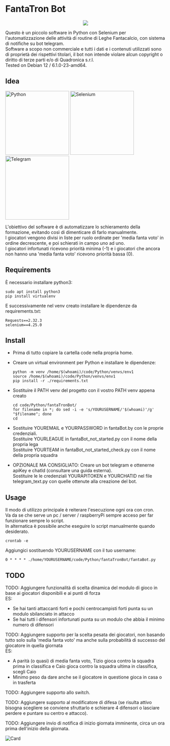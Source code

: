 # FantaTron Bot

<p align="center">
  <img src="https://github.com/user-attachments/assets/b512b5a5-d089-4b0b-aae8-48a30ab4972f">
</p>

Questo è un piccolo software in Python con Selenium per l'automatizzazione delle attività di routine di Leghe Fantacalcio, con sistema di notifiche su bot telegram. <br />
Software a scopo non commerciale e tutti i dati e i contenuti utilizzati sono di proprietà dei rispettivi titolari, il bot non intende violare alcun copyright o diritto di terze parti e/o di Quadronica s.r.l. <br />
Tested on Debian 12 / 6.1.0-23-amd64. <br />

## Idea
<div class="row" >
<img height="200" width="200" alt="Python" src="https://github.com/user-attachments/assets/32eaba02-6799-4ba1-a1bb-c34e3b87e8b4">
<img height="200" width="200" alt="Selenium" src="https://github.com/user-attachments/assets/274f5ff8-c77a-4264-afc0-ad7f243c617c">
<img height="200" width="200" alt="Telegram" src="https://github.com/user-attachments/assets/3e5e6669-a905-4f0a-b3fe-27182e7618e0">
</div>

L'obiettivo del software è di automatizzare lo schieramento della formazione, evitando così di dimenticare di farlo manualmente. <br />
I giocatori vengono divisi in liste per ruolo ordinate per 'media fanta voto' in ordine decrescente, e poi schierati in campo uno ad uno. <br />
I giocatori infortunati ricevono priorità minima (-1) e i giocatori che ancora non hanno una 'media fanta voto' ricevono priorità bassa (0). <br />

## Requirements
È necessario installare python3: <br />

    sudo apt install python3
    pip install virtualenv

E successivamente nel venv creato installare le dipendenze da requirements.txt: <br />

    Requests==2.32.3
    selenium==4.25.0

## Install
* Prima di tutto copiare la cartella code nella propria home. <br />

* Creare un virtual environment per Python e installare le dipendenze: <br />
  
      python -m venv /home/$(whoami)/code/Python/venvs/env1
      source /home/$(whoami)/code/Python/venvs/env1
      pip install -r ./requirements.txt

* Sostituire il PATH venv del progetto con il vostro PATH venv appena creato <br />

      cd code/Python/fantaTronBot/
      for filename in *; do sed -i -e 's/YOURUSERNAME/'$(whoami)'/g' "$filename"; done
      cd

* Sostituire YOUREMAIL e YOURPASSWORD in fantaBot.by con le proprie credenziali. <br />
Sostituire YOURLEAGUE in fantaBot_not_started.py con il nome della propria lega <br />
Sostituire YOURTEAM in fantaBot_not_started_check.py con il nome della propria squadra <br />

* OPZIONALE MA CONSIGLIATO: Creare un bot telegram e ottenerne apiKey e chatId (consultare una guida esterna). <br />
  Sostituire le le credenziali YOURAPITOKEN e YOURCHATID nel file telegram_text.py con quelle ottenute alla creazione del bot.

## Usage
Il modo di utilizzo principale è reiterare l'esecuzione ogni ora con cron. <br />
Va da se che serve un pc / server / raspberryPi sempre acceso per far funzionare sempre lo script. <br />
In alternatica è possibile anche eseguire lo script manualmente quando desiderato. <br />

    crontab -e

Aggiungici sostituendo YOURUSERNAME con il tuo username:

    0 * * * * ./home/YOURUSERNAME/code/Python/fantaTronBot/fantaBot.py


## TODO
TODO: Aggiungere funzionalità di scelta dinamica del modulo di gioco in base ai giocatori disponibili e ai punti di forza <br />
  ES: <br />
  - Se hai tanti attaccanti forti e pochi centrocampisti forti punta su un modulo sbilanciato in attacco <br />
  - Se hai tutti i difensori infortunati punta su un modulo che abbia il minimo numero di difensori <br />
  
TODO: Aggiungere supporto per la scelta pesata dei giocatori, non basando tutto solo sulla 'media fanta voto' ma anche sulla probabilità di successo del giocatore in quella giornata <br />
  ES: <br />
  - A parità (o quasi) di media fanta voto, Tizio gioca contro la squadra prima in classifica e Caio gioca contro la squadra ultima in classifica, scegli Caio <br />
  - Minimo peso da dare anche se il giocatore in questione gioca in casa o in trasferta <br />
  
TODO: Aggiungere supporto allo switch. <br />

TODO: Aggiungere supporto al modificatore di difesa (se risulta attivo bisogna scegliere se conviene sfruttarlo e schierare 4 difensori o lasciare perdere e puntare su centro e attacco). <br />

TODO: Aggiungere invio di notifica di inizio giornata imminente, circa un ora prima dell'inizio della giornata. <br />

![Card](https://github.com/user-attachments/assets/8082c544-cf53-4008-8f1f-dd98b1367bb4)
